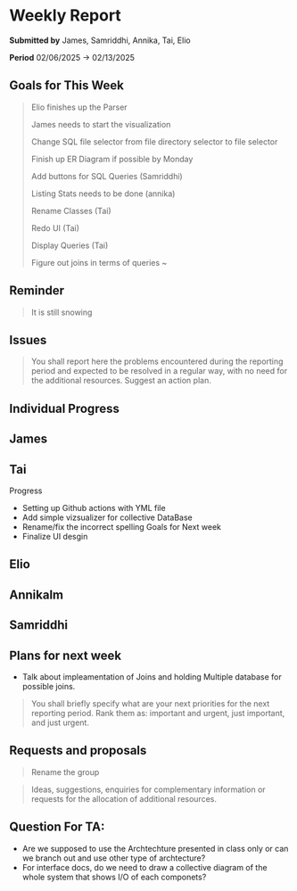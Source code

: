 Weekly Report
=============

**Submitted by** James, Samriddhi, Annika, Tai, Elio

**Period** 02/06/2025 → 02/13/2025

Goals for This Week
-------
> Elio finishes up the Parser
> 
> James needs to start the visualization
> 
> Change SQL file selector from file directory selector to file selector
> 
> Finish up ER Diagram if possible by Monday
> 
> Add buttons for SQL Queries (Samriddhi)
> 
> Listing Stats needs to be done (annika)
> 
> Rename Classes (Tai)
> 
> Redo UI (Tai) 
> 
> Display Queries (Tai)
> 
> Figure out joins in terms of queries ~ 
> 

Reminder
--------
>It is still snowing

Issues
------


> You shall report here the problems encountered during the reporting period and expected to be resolved in a regular way, with no need for the additional resources. Suggest an action plan.

Individual Progress 
-----------
## James

## Tai
Progress
- Setting up Github actions with YML file
- Add simple vizsualizer for collective DataBase
- Rename/fix the incorrect spelling 
Goals for Next week
- Finalize UI desgin

## Elio

## Annikalm

## Samriddhi

Plans for next week
-------------------
- Talk about impleamentation of Joins and holding Multiple database for possible joins.
> You shall briefly specify what are your next priorities for the next reporting period. Rank them as: important and urgent, just important, and just urgent.

Requests and proposals
----------------------
> Rename the group

> Ideas, suggestions, enquiries for complementary information or requests for the allocation of additional resources.

Question For TA:
----------------------
- Are we supposed to use the Archtechture presented in class only or can we branch out and use other type of archtecture?
- For interface docs, do we need to draw a collective diagram of the whole system that shows I/O of each componets?
